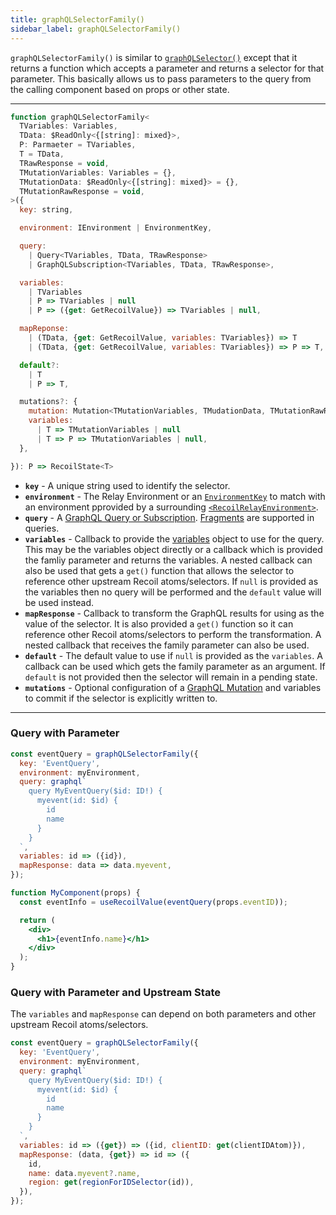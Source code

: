 ```yaml
---
title: graphQLSelectorFamily()
sidebar_label: graphQLSelectorFamily()
---
```


`graphQLSelectorFamily()` is similar to [`graphQLSelector()`](/docs/recoil-relay/api/graphQLSelector) except that it returns a function which accepts a parameter and returns a selector for that parameter.  This basically allows us to pass parameters to the query from the calling component based on props or other state.

---
```jsx
function graphQLSelectorFamily<
  TVariables: Variables,
  TData: $ReadOnly<{[string]: mixed}>,
  P: Parmaeter = TVariables,
  T = TData,
  TRawResponse = void,
  TMutationVariables: Variables = {},
  TMutationData: $ReadOnly<{[string]: mixed}> = {},
  TMutationRawResponse = void,
>({
  key: string,

  environment: IEnvironment | EnvironmentKey,

  query:
    | Query<TVariables, TData, TRawResponse>
    | GraphQLSubscription<TVariables, TData, TRawResponse>,

  variables:
    | TVariables
    | P => TVariables | null
    | P => ({get: GetRecoilValue}) => TVariables | null,

  mapReponse:
    | (TData, {get: GetRecoilValue, variables: TVariables}) => T
    | (TData, {get: GetRecoilValue, variables: TVariables}) => P => T,

  default?:
    | T
    | P => T,

  mutations?: {
    mutation: Mutation<TMutationVariables, TMudationData, TMutationRawResposne>,
    variables:
      | T => TMutationVariables | null
      | T => P => TMutationVariables | null,
  },

}): P => RecoilState<T>
```
* **`key`** - A unique string used to identify the selector.
* **`environment`** - The Relay Environment or an [`EnvironmentKey`](/docs/recoil-relay/api/EnvironmentKey) to match with an environment pprovided by a surrounding [`<RecoilRelayEnvironment>`](/docs/recoil-relay/api/RecoilRelayEnvironment).
* **`query`** - A [GraphQL Query or Subscription](https://graphql.org/learn/queries/). [Fragments](/docs/recoil-relay/graphql-selectors#graphql-fragments) are supported in queries.
* **`variables`** - Callback to provide the [variables](https://graphql.org/learn/queries/#variables) object to use for the query.  This may be the variables object directly or a callback which is provided the famliy parameter and returns the variables.  A nested callback can also be used that gets a `get()` function that allows the selector to reference other upstream Recoil atoms/selectors.  If `null` is provided as the variables then no query will be performed and the `default` value will be used instead.
* **`mapResponse`** - Callback to transform the GraphQL results for using as the value of the selector.  It is also provided a `get()` function so it can reference other Recoil atoms/selectors to perform the transformation.  A nested callback that receives the family parameter can also be used.
* **`default`** - The default value to use if `null` is provided as the `variables`.  A callback can be used which gets the family parameter as an argument.  If `default` is not provided then the selector will remain in a pending state.
* **`mutations`** - Optional configuration of a [GraphQL Mutation](https://graphql.org/learn/queries/#mutations) and variables to commit if the selector is explicitly written to.
---

### Query with Parameter

```jsx
const eventQuery = graphQLSelectorFamily({
  key: 'EventQuery',
  environment: myEnvironment,
  query: graphql`
    query MyEventQuery($id: ID!) {
      myevent(id: $id) {
        id
        name
      }
    }
  `,
  variables: id => ({id}),
  mapResponse: data => data.myevent,
});
```
```jsx
function MyComponent(props) {
  const eventInfo = useRecoilValue(eventQuery(props.eventID));

  return (
    <div>
      <h1>{eventInfo.name}</h1>
    </div>
  );
}
```

### Query with Parameter and Upstream State
The `variables` and `mapResponse` can depend on both parameters and other upstream Recoil atoms/selectors.

```jsx
const eventQuery = graphQLSelectorFamily({
  key: 'EventQuery',
  environment: myEnvironment,
  query: graphql`
    query MyEventQuery($id: ID!) {
      myevent(id: $id) {
        id
        name
      }
    }
  `,
  variables: id => ({get}) => ({id, clientID: get(clientIDAtom)}),
  mapResponse: (data, {get}) => id => ({
    id,
    name: data.myevent?.name,
    region: get(regionForIDSelector(id)),
  }),
});
```
